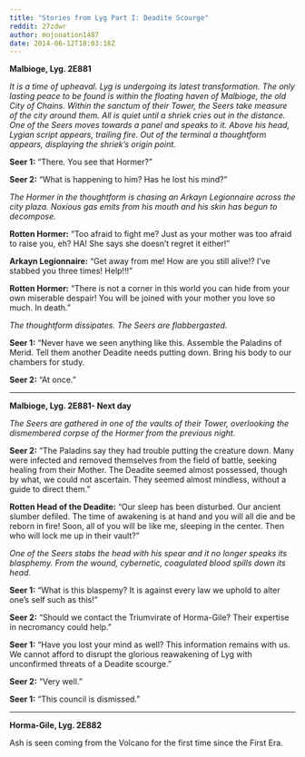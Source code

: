 ```yaml
---
title: "Stories from Lyg Part I: Deadite Scourge"
reddit: 27zdwr
author: mojonation1487
date: 2014-06-12T18:03:18Z
---
```


**Malbioge, Lyg. 2E881**

*It is a time of upheaval. Lyg is undergoing its latest transformation. The only lasting peace to be found is within the floating haven of Malbioge, the old City of Chains. Within the sanctum of their Tower, the Seers take measure of the city around them. All is quiet until a shriek cries out in the distance. One of the Seers moves towards a panel and speaks to it. Above his head, Lygian script appears, trailing fire. Out of the terminal a thoughtform appears, displaying the shriek’s origin point.*

**Seer 1:** “There. You see that Hormer?”

**Seer 2:** “What is happening to him? Has he lost his mind?”

*The Hormer in the thoughtform is chasing an Arkayn Legionnaire across the city plaza. Noxious gas emits from his mouth and his skin has begun to decompose.*

**Rotten Hormer:** “Too afraid to fight me? Just as your mother was too afraid to raise you, eh? HA! She says she doesn’t regret it either!”

**Arkayn Legionnaire:** “Get away from me! How are you still alive!? I’ve stabbed you three times! Help!!!”

**Rotten Hormer:** “There is not a corner in this world you can hide from your own miserable despair! You will be joined with your mother you love so much. In death.”

*The thoughtform dissipates. The Seers are flabbergasted.* 

**Seer 1:** “Never have we seen anything like this. Assemble the Paladins of Merid. Tell them another Deadite needs putting down. Bring his body to our chambers for study.

**Seer 2:** “At once.”

____________________

**Malbioge, Lyg. 2E881- Next day**

*The Seers are gathered in one of the vaults of their Tower, overlooking the dismembered corpse of the Hormer from the previous night.*

**Seer 2:** “The Paladins say they had trouble putting the creature down. Many were infected and removed themselves from the field of battle, seeking healing from their Mother. The Deadite seemed almost possessed, though by what, we could not ascertain. They seemed almost mindless, without a guide to direct them.”

**Rotten Head of the Deadite:** “Our sleep has been disturbed. Our ancient slumber defiled. The time of awakening is at hand and you will all die and be reborn in fire! Soon, all of you will be like me, sleeping in the center. Then who will lock me up in their vault?”

*One of the Seers stabs the head with his spear and it no longer speaks its blasphemy. From the wound, cybernetic, coagulated blood spills down its head.*

**Seer 1:** “What is this blaspemy? It is against every law we uphold to alter one’s self such as this!”

**Seer 2:** “Should we contact the Triumvirate of Horma-Gile? Their expertise in necromancy could help.”

**Seer 1:** “Have you lost your mind as well? This information remains with us. We cannot afford to disrupt the glorious reawakening of Lyg with unconfirmed threats of a Deadite scourge.”

**Seer 2:** “Very well.”

**Seer 1:** “This council is dismissed.”
__________________________


**Horma-Gile, Lyg. 2E882**

Ash is seen coming from the Volcano for the first time since the First Era.
